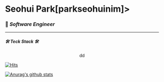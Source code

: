 # Seohui Park[parkseohuinim]>
### 🌟 _Software Engineer_
* * *
##### 🛠 Teck Stack 🛠️
<center>dd</center>

[![Hits](https://hits.seeyoufarm.com/api/count/incr/badge.svg?url=https%3A%2F%2Fgithub.com%2Fparkseohuinim&count_bg=%2379C83D&title_bg=%23555555&icon=&icon_color=%23E7E7E7&title=hits&edge_flat=false)](https://hits.seeyoufarm.com)

[![Anurag's github stats](https://github-readme-stats.vercel.app/api?username=parkseohuinim)](https://github.com/anuraghazra/github-readme-stats)
